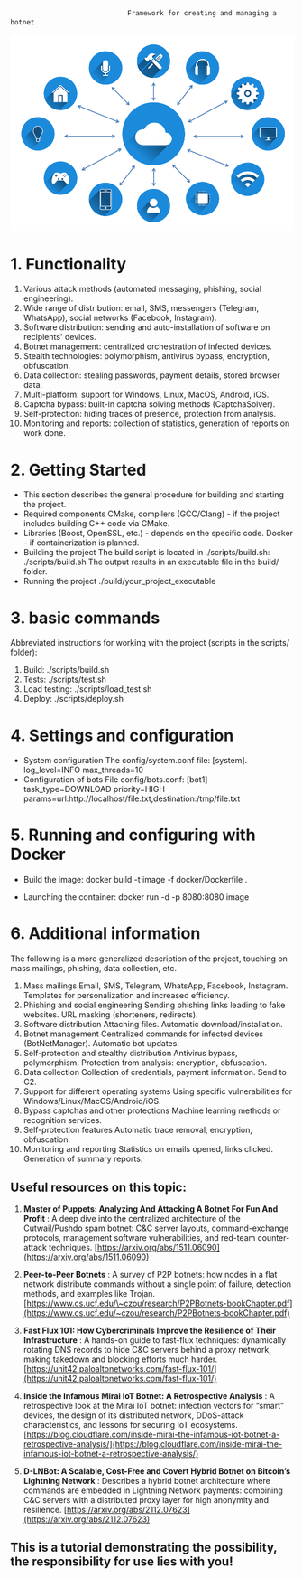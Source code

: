                                  Framework for creating and managing a botnet 

![](./scr/IoT_M2M_communication.png)

# 1. Functionality
 1. Various attack methods (automated messaging, phishing, social engineering).
 2. Wide range of distribution: email, SMS, messengers (Telegram, WhatsApp), social networks (Facebook, Instagram).
 3. Software distribution: sending and auto-installation of software on recipients' devices.
 4. Botnet management: centralized orchestration of infected devices.
 5. Stealth technologies: polymorphism, antivirus bypass, encryption, obfuscation.
 6. Data collection: stealing passwords, payment details, stored browser data.
 7. Multi-platform: support for Windows, Linux, MacOS, Android, iOS.
 8. Captcha bypass: built-in captcha solving methods (CaptchaSolver).
 9. Self-protection: hiding traces of presence, protection from analysis.
 10. Monitoring and reports: collection of statistics, generation of reports on work done.

# 2. Getting Started
- This section describes the general procedure for building and starting the project.
- Required components
CMake, compilers (GCC/Clang) - if the project includes building C++ code via CMake.
- Libraries (Boost, OpenSSL, etc.) - depends on the specific code.
Docker - if containerization is planned.
- Building the project
The build script is located in ./scripts/build.sh:
./scripts/build.sh
The output results in an executable file in the build/ folder.
- Running the project
./build/your_project_executable
# 3. basic commands
Abbreviated instructions for working with the project (scripts in the scripts/ folder):
1. Build:
./scripts/build.sh
2. Tests:
./scripts/test.sh
3. Load testing:
./scripts/load_test.sh
4. Deploy:
./scripts/deploy.sh
# 4. Settings and configuration
-  System configuration
The config/system.conf file:
[system].
log_level=INFO
max_threads=10
-  Configuration of bots
File config/bots.conf:
[bot1]
task_type=DOWNLOAD
priority=HIGH
params=url:http://localhost/file.txt,destination:/tmp/file.txt
# 5. Running and configuring with Docker
 - Build the image:
docker build -t image -f docker/Dockerfile .

 - Launching the container:
docker run -d -p 8080:8080 image

# 6. Additional information
The following is a more generalized description of the project, touching on mass mailings, phishing, data collection, etc.

1. Mass mailings
Email, SMS, Telegram, WhatsApp, Facebook, Instagram.
Templates for personalization and increased efficiency.
2. Phishing and social engineering
Sending phishing links leading to fake websites.
URL masking (shorteners, redirects).
3. Software distribution
Attaching files.
Automatic download/installation.
4. Botnet management
Centralized commands for infected devices (BotNetManager).
Automatic bot updates.
5. Self-protection and stealthy distribution
Antivirus bypass, polymorphism.
Protection from analysis: encryption, obfuscation.
6. Data collection
Collection of credentials, payment information.
Send to C2.
7. Support for different operating systems
Using specific vulnerabilities for Windows/Linux/MacOS/Android/iOS.
8. Bypass captchas and other protections
Machine learning methods or recognition services.
9. Self-protection features
Automatic trace removal, encryption, obfuscation.
10. Monitoring and reporting
Statistics on emails opened, links clicked.
Generation of summary reports.


## Useful resources on this topic:

1. **Master of Puppets: Analyzing And Attacking A Botnet For Fun And Profit** : 
   A deep dive into the centralized architecture of the Cutwail/Pushdo spam botnet: C\&C server layouts, command-exchange protocols, management software vulnerabilities, and red-team counter-attack techniques.
   [https://arxiv.org/abs/1511.06090](https://arxiv.org/abs/1511.06090)

2. **Peer-to-Peer Botnets** : 
   A survey of P2P botnets: how nodes in a flat network distribute commands without a single point of failure, detection methods, and examples like Trojan.
   [https://www.cs.ucf.edu/\~czou/research/P2PBotnets-bookChapter.pdf](https://www.cs.ucf.edu/~czou/research/P2PBotnets-bookChapter.pdf)

3. **Fast Flux 101: How Cybercriminals Improve the Resilience of Their Infrastructure** : 
   A hands-on guide to fast-flux techniques: dynamically rotating DNS records to hide C\&C servers behind a proxy network, making takedown and blocking efforts much harder.
   [https://unit42.paloaltonetworks.com/fast-flux-101/](https://unit42.paloaltonetworks.com/fast-flux-101/)

4. **Inside the Infamous Mirai IoT Botnet: A Retrospective Analysis** : 
   A retrospective look at the Mirai IoT botnet: infection vectors for “smart” devices, the design of its distributed network, DDoS-attack characteristics, and lessons for securing IoT ecosystems.
   [https://blog.cloudflare.com/inside-mirai-the-infamous-iot-botnet-a-retrospective-analysis/](https://blog.cloudflare.com/inside-mirai-the-infamous-iot-botnet-a-retrospective-analysis/)

5. **D-LNBot: A Scalable, Cost-Free and Covert Hybrid Botnet on Bitcoin’s Lightning Network** : 
   Describes a hybrid botnet architecture where commands are embedded in Lightning Network payments: combining C\&C servers with a distributed proxy layer for high anonymity and resilience.
   [https://arxiv.org/abs/2112.07623](https://arxiv.org/abs/2112.07623)


## This is a tutorial demonstrating the possibility, the responsibility for use lies with you!
